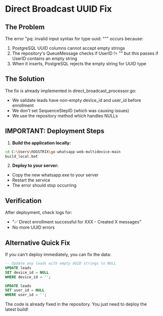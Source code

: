 # Direct Broadcast UUID Fix

## The Problem
The error "pq: invalid input syntax for type uuid: """ occurs because:
1. PostgreSQL UUID columns cannot accept empty strings
2. The repository's QueueMessage checks if UserID != "" but this passes if UserID contains an empty string
3. When it inserts, PostgreSQL rejects the empty string for UUID type

## The Solution
The fix is already implemented in direct_broadcast_processor.go:
- We validate leads have non-empty device_id and user_id before enrollment
- We don't set SequenceStepID (which was causing issues)
- We use the repository method which handles NULLs

## IMPORTANT: Deployment Steps

1. **Build the application locally:**
```bash
cd C:\Users\ROGSTRIX\go-whatsapp-web-multidevice-main
build_local.bat
```

2. **Deploy to your server:**
- Copy the new whatsapp.exe to your server
- Restart the service
- The error should stop occurring

## Verification
After deployment, check logs for:
- "✅ Direct enrollment successful for XXX - Created X messages"
- No more UUID errors

## Alternative Quick Fix
If you can't deploy immediately, you can fix the data:
```sql
-- Update any leads with empty UUID strings to NULL
UPDATE leads 
SET device_id = NULL 
WHERE device_id = '';

UPDATE leads 
SET user_id = NULL 
WHERE user_id = '';
```

The code is already fixed in the repository. You just need to deploy the latest build!
